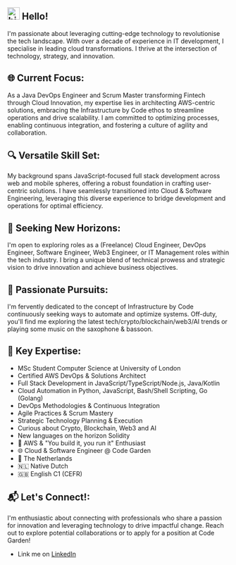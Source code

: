 ## <img src="https://user-images.githubusercontent.com/1303154/88677602-1635ba80-d120-11ea-84d8-d263ba5fc3c0.gif" width="28px" alt="hi"> Hello!
I'm passionate about leveraging cutting-edge technology to revolutionise the tech landscape. With over a decade of experience in IT development, I specialise in leading cloud transformations. I thrive at the intersection of technology, strategy, and innovation.

## 🌐 Current Focus:
As a Java DevOps Engineer and Scrum Master transforming Fintech through Cloud Innovation, my expertise lies in architecting AWS-centric solutions, embracing the Infrastructure by Code ethos to streamline operations and drive scalability. I am committed to optimizing processes, enabling continuous integration, and fostering a culture of agility and collaboration.

## 🔍 Versatile Skill Set:
My background spans JavaScript-focused full stack development across web and mobile spheres, offering a robust foundation in crafting user-centric solutions. I have seamlessly transitioned into Cloud & Software Engineering, leveraging this diverse experience to bridge development and operations for optimal efficiency.

## 💼 Seeking New Horizons:
I'm open to exploring roles as a (Freelance) Cloud Engineer, DevOps Engineer, Software Engineer, Web3 Engineer, or IT Management roles within the tech industry. I bring a unique blend of technical prowess and strategic vision to drive innovation and achieve business objectives.

## 🎯 Passionate Pursuits:
I'm fervently dedicated to the concept of Infrastructure by Code continuously seeking ways to automate and optimize systems. Off-duty, you'll find me exploring the latest tech/crypto/blockchain/web3/AI trends or playing some music on the saxophone & bassoon.

## 🚀 Key Expertise:
- MSc Student Computer Science at University of London
- Certified AWS DevOps & Solutions Architect
- Full Stack Development in JavaScript/TypeScript/Node.js, Java/Kotlin
- Cloud Automation in Python, JavaScript, Bash/Shell Scripting, Go (Golang)
- DevOps Methodologies & Continuous Integration
- Agile Practices & Scrum Mastery
- Strategic Technology Planning & Execution
- Curious about Crypto, Blockchain, Web3 and AI
- New languages on the horizon Solidity
- 🚀 AWS & "You build it, you run it" Enthusiast 
- 🌐 Cloud & Software Engineer @ Code Garden
- 📍 The Netherlands
- 🇳🇱 Native Dutch
- 🇬🇧 English C1 (CEFR)

## 📬 Let's Connect!:
I'm enthusiastic about connecting with professionals who share a passion for innovation and leveraging technology to drive impactful change. Reach out to explore potential collaborations or to apply for a position at Code Garden!

* Link me on [LinkedIn](https://www.linkedin.com/in/ivopauly/)
